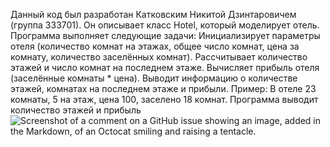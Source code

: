 Данный код был разработан Катковским Никитой Дзинтаровичем (группа 333701).
Он описывает класс Hotel, который моделирует отель. Программа выполняет следующие задачи:
Инициализирует параметры отеля (количество комнат на этажах, общее число комнат, цена за комнату, количество заселённых комнат).
Рассчитывает количество этажей и число комнат на последнем этаже.
Вычисляет прибыль отеля (заселённые комнаты * цена).
Выводит информацию о количестве этажей, комнатах на последнем этаже и прибыли.
Пример: В отеле 23 комнаты, 5 на этаж, цена 100, заселено 18 комнат. Программа выводит количество этажей и прибыль
![Screenshot of a comment on a GitHub issue showing an image, added in the Markdown, of an Octocat smiling and raising a tentacle.](https://imgur.com/R8M9MM8)
